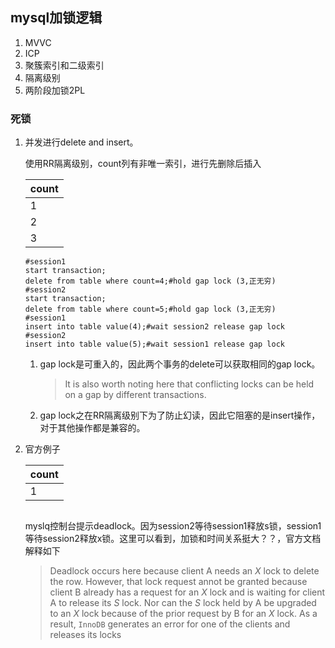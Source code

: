 ## mysql加锁逻辑

1. MVVC
2. ICP
3. 聚簇索引和二级索引
4. 隔离级别
5. 两阶段加锁2PL

### 死锁

1. 并发进行delete and insert。



   使用RR隔离级别，count列有非唯一索引，进行先删除后插入

   | count |
   | ----- |
   | 1     |
   | 2     |
   | 3     |

   ```mysql
   #session1
   start transaction;
   delete from table where count=4;#hold gap lock (3,正无穷)
   #session2
   start transaction;
   delete from table where count=5;#hold gap lock (3,正无穷)
   #session1
   insert into table value(4);#wait session2 release gap lock
   #session2
   insert into table value(5);#wait session1 release gap lock
   ```



   1. gap lock是可重入的，因此两个事务的delete可以获取相同的gap lock。

      > It is also worth noting here that conflicting locks can be held on a gap by different transactions.

   2. gap lock之在RR隔离级别下为了防止幻读，因此它阻塞的是insert操作，对于其他操作都是兼容的。

2. 官方例子

   | count |
   | ----- |
   | 1     |



   ```mysql
   
   ```

   myslq控制台提示deadlock。因为session2等待session1释放s锁，session1等待session2释放x锁。这里可以看到，加锁和时间关系挺大？？，官方文档解释如下

   > Deadlock occurs here because client A needs an *X* lock to delete the row. However, that lock request annot be granted because client B already has a request for an *X* lock and is waiting for client A to release its *S* lock. Nor can the *S* lock held by A be upgraded to an *X* lock because of the prior request by B for an *X* lock. As a result, `InnoDB` generates an error for one of the clients and releases its locks
